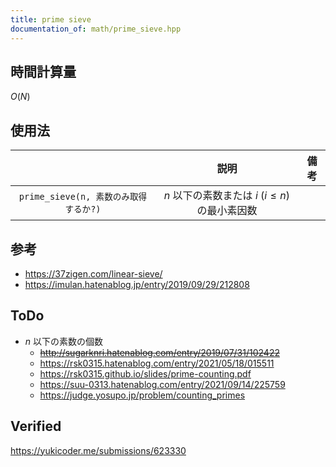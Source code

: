 ```yaml
---
title: prime sieve
documentation_of: math/prime_sieve.hpp
---
```



## 時間計算量

$O(N)$


## 使用法

||説明|備考|
|:--:|:--:|:--:|
|`prime_sieve(n, 素数のみ取得するか?)`|$n$ 以下の素数または $i$ ($i \leq n$) の最小素因数||


## 参考

- https://37zigen.com/linear-sieve/
- https://imulan.hatenablog.jp/entry/2019/09/29/212808


## ToDo

- $n$ 以下の素数の個数
  - ~~http://sugarknri.hatenablog.com/entry/2019/07/31/102422~~
  - https://rsk0315.hatenablog.com/entry/2021/05/18/015511
  - https://rsk0315.github.io/slides/prime-counting.pdf
  - https://suu-0313.hatenablog.com/entry/2021/09/14/225759
  - https://judge.yosupo.jp/problem/counting_primes


## Verified

https://yukicoder.me/submissions/623330
